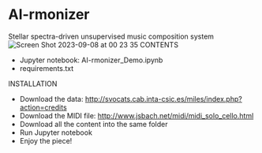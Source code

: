 # AI-rmonizer
Stellar spectra-driven unsupervised music composition system
![Screen Shot 2023-09-08 at 00 23 35](https://github.com/AuditoryVO/AI-rmonizer/assets/144262864/0bb312df-83a5-4776-aa24-1d5c78dc65c7)
CONTENTS

- Jupyter notebook: AI-rmonizer_Demo.ipynb
- requirements.txt

INSTALLATION

- Download the data: http://svocats.cab.inta-csic.es/miles/index.php?action=credits
- Download the MIDI file: http://www.jsbach.net/midi/midi_solo_cello.html
- Download all the content into the same folder
- Run Jupyter notebook
- Enjoy the piece!
